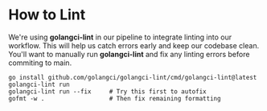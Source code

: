 # How to Lint

We're using **golangci-lint** in our pipeline to integrate linting into our workflow. This will help us catch errors early and keep our codebase clean. You'll want to manually run **golangci-lint** and fix any linting errors before commiting to main.

````shell
go install github.com/golangci/golangci-lint/cmd/golangci-lint@latest
golangci-lint run
golangci-lint run --fix     # Try this first to autofix
gofmt -w .                  # Then fix remaining formatting
````